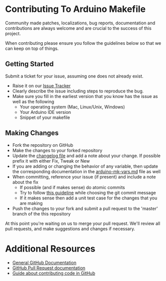 # Contributing To Arduino Makefile

Community made patches, localizations, bug reports, documentation and contributions are always welcome and are crucial to the success of this project.

When contributing please ensure you follow the guidelines below so that we can keep on top of things.

## Getting Started

Submit a ticket for your issue, assuming one does not already exist.

- Raise it on our [Issue Tracker](https://github.com/sudar/Arduino-Makefile/issues)
- Clearly describe the issue including steps to reproduce the bug.
- Make sure you fill in the earliest version that you know has the issue as well as the following
    - Your operating system (Mac, Linux/Unix, Windows)
    - Your Arduino IDE version
    - Snippet of your makefile

## Making Changes

- Fork the repository on GitHub
- Make the changes to your forked repository
- Update the [changelog file](HISTORY.md) and add a note about your change. If possible prefix it with either Fix, Tweak or New
- If you are adding or changing the behavior of any variable, then update the corresponding documentation in the [arduino-mk-vars.md](arduino-mk-vars.md) file as well
- When committing, reference your issue (if present) and include a note about the fix
    - If possible (and if makes sense) do atomic commits
    - Try to follow [this guideline](http://tbaggery.com/2008/04/19/a-note-about-git-commit-messages.html) while choosing the git commit message
    - If it makes sense then add a unit test case for the changes that you are making
- Push the changes to your fork and submit a pull request to the 'master' branch of the this repository

At this point you're waiting on us to merge your pull request. We'll review all pull requests, and make suggestions and changes if necessary.

# Additional Resources

- [General GitHub Documentation](http://help.github.com/)
- [GitHub Pull Request documentation](http://help.github.com/send-pull-requests/)
- [Guide about contributing code in GitHub](http://sudarmuthu.com/blog/contributing-to-project-hosted-in-github)
